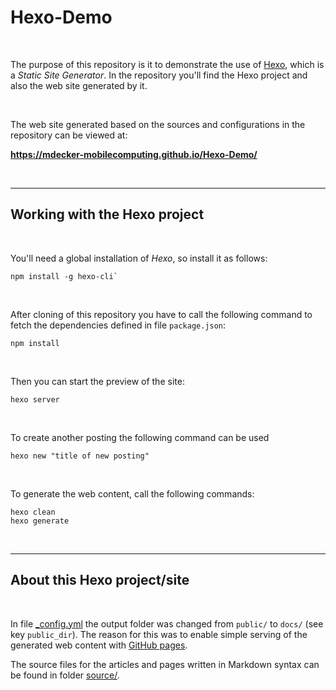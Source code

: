 # Hexo-Demo #

<br>

The purpose of this repository is it to demonstrate the use of [Hexo](https://hexo.io/), which is a *Static Site Generator*.
In the repository you'll find the Hexo project and also the web site generated by it.

<br>

The web site generated based on the sources and configurations in the repository can be viewed at:

**https://mdecker-mobilecomputing.github.io/Hexo-Demo/**

<br>

----

## Working with the Hexo project ##

<br>

You'll need a global installation of *Hexo*, so install it as follows:
```
npm install -g hexo-cli`
```

<br>

After cloning of this repository you have to call the following command to fetch the dependencies defined in file `package.json`:
```
npm install
```

<br>

Then you can start the preview of the site:
```
hexo server
```

<br>

To create another posting the following command can be used
```
hexo new "title of new posting"
```

<br>

To generate the web content, call the following commands:
```
hexo clean
hexo generate
```

<br>

----

## About this Hexo project/site ##

<br>

In file [_config.yml](_config.yml) the output folder was changed from `public/` to `docs/` (see key `public_dir`).
The reason for this was to enable simple serving of the generated web content with [GitHub pages](https://pages.github.com/).

The source files for the articles and pages written in Markdown syntax can be found in folder [source/](source).

<br>